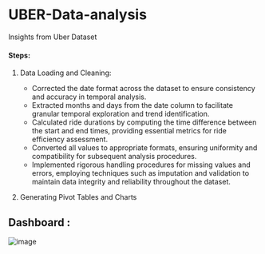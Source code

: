 # UBER-Data-analysis
Insights from Uber Dataset


#### Steps:
1. Data Loading and Cleaning:
   - Corrected the date format across the dataset to ensure consistency and accuracy in temporal analysis.
   - Extracted months and days from the date column to facilitate granular temporal exploration and trend identification.
   - Calculated ride durations by computing the time difference between the start and end times, providing essential metrics for ride efficiency assessment.
   - Converted all values to appropriate formats, ensuring uniformity and compatibility for subsequent analysis procedures.
   - Implemented rigorous handling procedures for missing values and errors, employing techniques such as imputation and validation to maintain data integrity and reliability throughout the dataset.

2. Generating Pivot Tables and Charts


## Dashboard :
![image](https://github.com/MrinmaiKadu/UBER-Data-analysis/assets/94920967/f72f1010-5848-43b8-bca3-911ded1f77c5)
